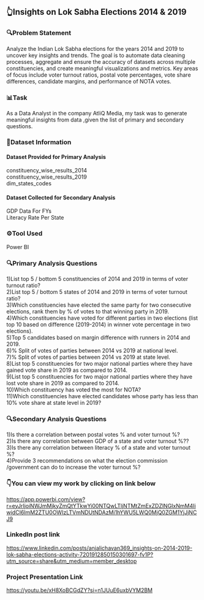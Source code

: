 ## 👆Insights on Lok Sabha Elections 2014 & 2019
### 🔍Problem Statement
Analyze the Indian Lok Sabha elections for the years 2014 and 2019 to uncover key insights and trends. The goal is to automate data cleaning processes, aggregate and ensure the accuracy of datasets across multiple constituencies, and create meaningful visualizations and metrics. Key areas of focus include voter turnout ratios, postal vote percentages, vote share differences, candidate margins, and performance of NOTA votes.

### 📊Task
As a Data Analyst in the company AtliQ Media, my task was to generate meaningful insights from data ,given the list of primary and secondary questions.

### 📂Dataset Information
#### Dataset Provided for Primary Analysis<br>
constituency_wise_results_2014<br>
constituency_wise_results_2019<br>
dim_states_codes<br>

#### Dataset Collected for Secondary Analysis<br>
GDP Data For FYs<br>
Literacy Rate Per State<br>

### ⚙️Tool Used<br>
Power BI<br>

### 🔍Primary Analysis Questions
1)List top 5 / bottom 5 constituencies of 2014 and 2019 in terms of voter turnout ratio?<br>
2)List top 5 / bottom 5 states of 2014 and 2019 in terms of voter turnout ratio?<br>
3)Which constituencies have elected the same party for two consecutive elections, rank them by % of votes to that winning party in 2019.<br>
4)Which constituencies have voted for different parties in two elections (list top 10 based on difference (2019-2014) in winner vote percentage in two elections).<br>
5)Top 5 candidates based on margin difference with runners in 2014 and 2019.<br>
6)% Split of votes of parties between 2014 vs 2019 at national level.<br>
7)% Split of votes of parties between 2014 vs 2019 at state level.<br>
8)List top 5 constituencies for two major national parties where they have gained vote share in 2019 as compared to 2014.<br>
9)List top 5 constituencies for two major national parties where they have lost vote share in 2019 as compared to 2014.<br>
10)Which constituency has voted the most for NOTA?<br>
11)Which constituencies have elected candidates whose party has less than 10% vote share at state level in 2019?<br>

### 🔍Secondary Analysis Questions
1)Is there a correlation between postal votes % and voter turnout %?<br>
2)Is there any correlation between GDP of a state and voter turnout %??<br>
3)Is there any correlation between literacy % of a state and voter turnout %?<br>
4)Provide 3 recommendations on what the election commission /government can do to increase the voter turnout %?<br>

### 👇You can view my work by clicking on link below<br>
https://app.powerbi.com/view?r=eyJrIjoiNWJmMjkyZmQtYTkwYi00NTQwLTljNTMtZmExZDZlNGIxNmM4IiwidCI6ImM2ZTU0OWIzLTVmNDUtNDAzMi1hYWU5LWQ0MjQ0ZGM1YjJjNCJ9

### LinkedIn post link<br>
https://www.linkedin.com/posts/anjalichavan369_insights-on-2014-2019-lok-sabha-elections-activity-7201912850150301697-fv1P?utm_source=share&utm_medium=member_desktop

### Project Presentation Link<br>
https://youtu.be/xH8XoBCGdZY?si=n1JUuE6uxbVYM2BM
